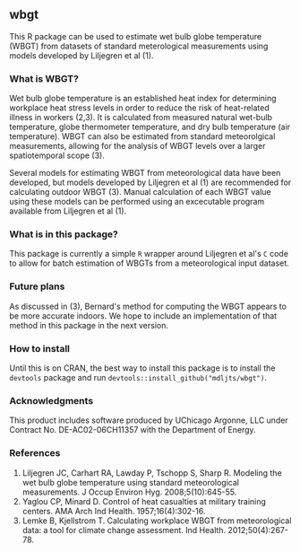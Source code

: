 ## wbgt

This R package can be used to estimate wet bulb globe temperature (WBGT) from datasets of standard meterological measurements using models developed by Liljegren et al (1).  

### What is WBGT?

Wet bulb globe temperature is an established heat index for determining workplace heat stress levels in order to reduce the risk of heat-related illness in workers (2,3).  It is calculated from measured natural wet-bulb temperature, globe thermometer temperature, and dry bulb temperature (air temperature).  WBGT can also be estimated from standard meteorolgical measurements, allowing for the analysis of WBGT levels over a larger spatiotemporal scope (3).  

Several models for estimating WBGT from meteorological data have been developed, but models developed by Liljegren et al (1) are recommended for calculating outdoor WBGT (3).  Manual calculation of each WBGT value using these models can be performed using an excecutable program available from Liljegren et al (1).  

### What is in this package?

This package is currently a simple `R` wrapper around Liljegren et al's `C` code to allow for batch estimation of WBGTs from a meteorological input dataset.

### Future plans

As discussed in (3), Bernard's method for computing the WBGT appears to be more accurate indoors. We hope to include an implementation of that method in this package in the next version.

### How to install

Until this is on CRAN, the best way to install this package is to install the `devtools` package and run `devtools::install_github("mdljts/wbgt")`. 

### Acknowledgments

This product includes software produced by UChicago Argonne, LLC under Contract No. DE-AC02-06CH11357 with the Department of Energy.


### References

1. Liljegren JC, Carhart RA, Lawday P, Tschopp S, Sharp R. Modeling the wet bulb globe temperature using standard meteorological measurements. J Occup Environ Hyg. 2008;5(10):645-55. 
2. Yaglou CP, Minard D. Control of heat casualties at military training centers. AMA Arch Ind Health. 1957;16(4):302-16. 
3. Lemke B, Kjellstrom T. Calculating workplace WBGT from meteorological data: a tool for climate change assessment. Ind Health. 2012;50(4):267-78. 